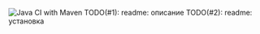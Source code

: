 ![Java CI with Maven](https://github.com/ankokovin/Fullstack-Test/workflows/Java%20CI%20with%20Maven/badge.svg?branch=master)
TODO(#1): readme: описание
TODO(#2): readme: установка
